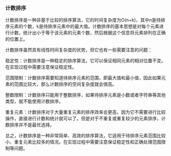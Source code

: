 ### 计数排序

计数排序是一种非基于比较的排序算法，它的时间复杂度为O(n+k)，其中n是待排序元素的个数，k是待排序元素中的最大值。计数排序的基本思想是对每个元素进行计数，统计出小于等于该元素的元素个数，然后根据这个信息将元素排列在正确的位置上。

计数排序虽然具有线性时间复杂度的优势，但它也有一些需要注意的问题：

稳定性：计数排序是一种稳定的排序算法，它可以保证相同元素的相对位置不变。在实现过程中需要注意保证稳定性。

范围限制：计数排序需要知道待排序元素的范围，即最大值和最小值，因此如果元素的范围比较大，那么计数排序的空间复杂度就会很高。

整数限制：计数排序只能用于整数排序，如果待排序元素是小数或者字符串等其他类型，就不能使用计数排序。

重复元素：计数排序对于大量重复元素的排序效率会更高，因为它不需要进行比较操作，直接进行计数和统计就可以了。但是对于不重复或重复较少的元素排序，计数排序并不是最优选择。

总之，计数排序是一种非常简单、高效的排序算法，它适用于待排序元素范围比较小、重复元素比较多的情况。在实现过程中需要注意保证稳定性和正确处理范围限制等问题。